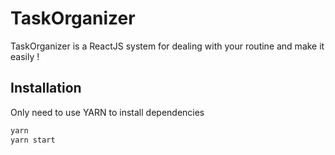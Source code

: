 # TaskOrganizer

TaskOrganizer is a ReactJS system for dealing with your routine and make it easily !

## Installation

Only need to use YARN to install dependencies

```bash
yarn
yarn start
```
